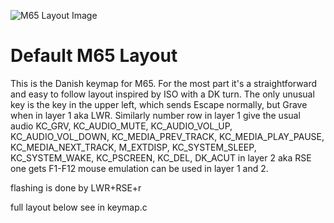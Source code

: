 ![M65 Layout Image](https://i.imgur.com/RQqsM4gh.png)

# Default M65 Layout

This is the Danish keymap for M65. For the most part it's a straightforward and easy to follow layout inspired by ISO with a DK
turn.  The only unusual key is the key in the upper left, which sends Escape normally, but Grave when in layer 1 aka LWR.  Similarly
number row in layer 1 give the usual audio KC_GRV, KC_AUDIO_MUTE,  KC_AUDIO_VOL_UP,  KC_AUDIO_VOL_DOWN,   KC_MEDIA_PREV_TRACK,
KC_MEDIA_PLAY_PAUSE,  KC_MEDIA_NEXT_TRACK, M_EXTDISP,  KC_SYSTEM_SLEEP, KC_SYSTEM_WAKE, KC_PSCREEN, KC_DEL, DK_ACUT in layer 2 aka
RSE one gets F1-F12 mouse emulation can be used in layer 1 and 2.

flashing is done by LWR+RSE+r

full layout below see in keymap.c

